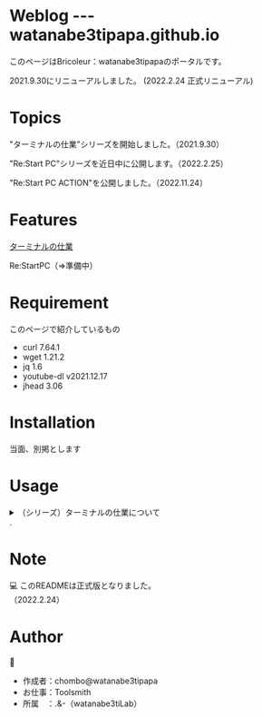 # Weblog --- watanabe3tipapa.github.io
 
このページはBricoleur：watanabe3tipapaのポータルです。

2021.9.30にリニューアルしました。 (2022.2.24 正式リニューアル)



# Topics

"ターミナルの仕業"シリーズを開始しました。（2021.9.30）  

"Re:Start PC"シリーズを近日中に公開します。（2022.2.25）

"Re:Start PC ACTION"を公開しました。（2022.11.24）


# Features
 
[ターミナルの仕業](HowtoexecutefromTerminal.md)  

Re:StartPC（=>準備中）
# Requirement
このページで紹介しているもの
 
* curl 7.64.1
* wget 1.21.2
* jq 1.6
* youtube-dl v2021.12.17
* jhead 3.06
 
# Installation
 
当面、別掲とします
# Usage

<details><summary>（シリーズ）ターミナルの仕業について</summary>

001回は、とりあえずターミナルで何かをやってみたい人向けの紹介となっていますので悪しからず。  

002回は、ちょいと長めのコマンドです。  

003回は、いまさらですが、MP3生成という内容になっています。  

004回は、コマンドライン上でJPEGファイルのEXIF情報を削除する方法です。


</details> .   

# Note
:computer: 
このREADMEは正式版となりました。  
（2022.2.24）
 
# Author
:open_file_folder:
* 作成者：chombo@watanabe3tipapa
* お仕事：Toolsmith
* 所属　：.&-（watanabe3tiLab）  


